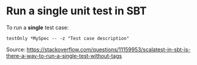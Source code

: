 # Run a single unit test in SBT

To run a **single** test case:

`testOnly *MySpec -- -z "Test case description"`

Source: https://stackoverflow.com/questions/11159953/scalatest-in-sbt-is-there-a-way-to-run-a-single-test-without-tags

